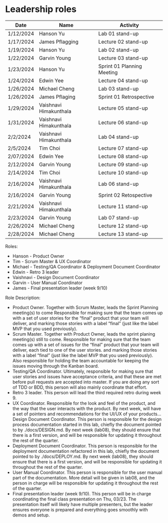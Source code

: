 # Leadership roles

| Date      | Name              | Activity                                               |
|-----------|-------------------|--------------------------------------------------------|
| 1/12/2024 | Hanson Yu         | Lab 01 stand-up                           |
| 1/17/2024 | James Pflagging   | Lecture 02 stand-up                       |
| 1/19/2024 | Hanson Yu         | Lab 02 stand-up                           |
| 1/22/2024 | Garvin Young      | Lecture 03 stand-up                       |
| 1/23/2024 | Hanson Yu         | Sprint 01 Planning Meeting                | 
| 1/24/2024 | Edwin Yee         | Lecture 04 stand-up                       |
| 1/26/2024 | Michael Cheng     | Lab 03 stand-up                           |
| 1/26/2024 | James Pflaging    | Sprint 01 Retrospective                   |
| 1/29/2024 | Vaishnavi Himakunthala | Lecture 05 stand-up                  |
| 1/31/2024 | Vaishnavi Himakunthala | Lecture 06 stand-up                  |
| 2/2/2024  | Vaishnavi Himakunthala | Lab 04 stand-up                      |
| 2/5/2024  | Tim Choi          | Lecture 07 stand-up                       |
| 2/07/2024 | Edwin Yee         | Lecture 08 stand-up                       |
| 2/12/2024 | Garvin Young      | Lecture 09 stand-up                       |
| 2/14/2024 | Tim Choi          | Lecture 10 stand-up                       |
| 2/16/2024 | Vaishnavi Himakunthala | Lab 06 stand-up                      |
| 2/16/2024 | Garvin Young      | Sprint 02 Retospective                    |
| 2/21/2024 | Vaishnavi Himakunthala | Lecture 11 stand-up                  |
| 2/23/2024 | Garvin Young      | Lab 07 stand-up                           |
| 2/26/2024 | Michael Cheng     | Lecture 12 stand-up                       |
| 2/28/2024 | Michael Cheng     | Lecture 13 stand-up                       |

Roles:
- Hanson - Product Owner
- Tim - Scrum Master & UX Coordinator
- Michael - Testing/QA Coordinator & Deployment Document Coordinator
- Edwin - Retro 3 leader
- Vaishnavi - Design Document Coordinator
- Garvin - User Manual Coordinator
- James - Final presentation leader (week 9/10)

Role Description:
- Product Owner. Together with Scrum Master, leads the Sprint Planning meeting(s) to come Responsible for making sure that the team comes up with a set of user stories for the “final” product that your team will deliver, and marking those stories with a label “final” (just like the label MVP that you used previously).
- Scrum Master. Together with Product Owner, leads the sprint planing meeting(s) still to come. Responsible for making sure that the team comes up with a set of issues for the “final” product that your team will deliver, each tied to one of the user stories. and marking those stories with a label “final” (just like the label MVP that you used previously). Also responsible for holding the team accountable for keeping the issues moving through the Kanban board.
- Testing/QA Coordinator. Ultimately, responsible for making sure that user stories and issues have acceptance criteria, and that these are met before pull requests are accepted into master. If you are doing any sort of TDD or BDD, this person will also mainly coordinate that effort.
- Retro 3 leader. This person will lead the third required retro during week 9.
- UX Coordinator. Responsible for the look and feel of the product, and the way that the user interacts with the product. By next week, will have a set of pointers and recommendations for the UI/UX of your products…
Design Document Coordinator. This person is responsible for the design process documentation started in this lab, chiefly the document pointed to by ./docs/DESIGN.md. By next week (lab08), they should ensure that there is a first version, and will be responsible for updating it throughout the rest of the quarter.
- Deployment Document Coordinator. This person is responsible for the deployment documentation refactored in this lab, chiefly the document pointed to by ./docs/DEPLOY.md. By next week (lab08), they should ensure that there is a first version, and will be responsible for updating it throughout the rest of the quarter.
- User Manual Coordinator. This person is responsible for the user manual part of the documentation. More detail will be given in lab08, and the person in charge will be responsible for updating it throughout the rest of the quarter.
- Final presentation leader (week 9/10). This person will be in charge coordinating the final class presentation on Thu, 03/23. The presentation itself will likely have multiple presenters, but the leader ensures everyone is prepared and everything goes smoothly with demos and setup.
